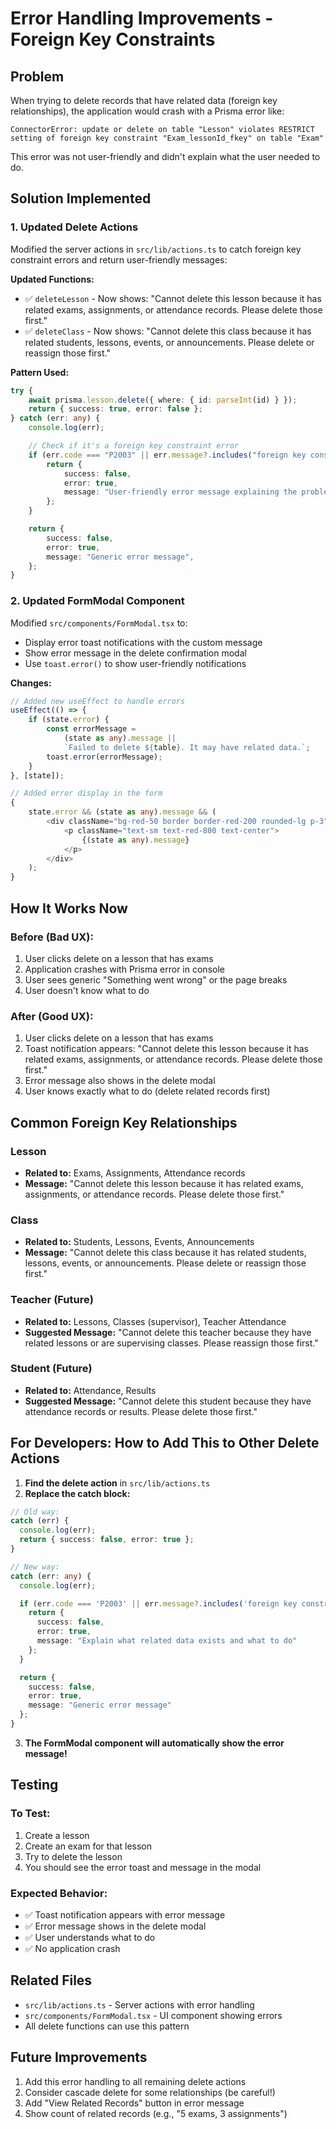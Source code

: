 # Error Handling Improvements - Foreign Key Constraints

## Problem

When trying to delete records that have related data (foreign key relationships), the application would crash with a Prisma error like:

```
ConnectorError: update or delete on table "Lesson" violates RESTRICT setting of foreign key constraint "Exam_lessonId_fkey" on table "Exam"
```

This error was not user-friendly and didn't explain what the user needed to do.

## Solution Implemented

### 1. Updated Delete Actions

Modified the server actions in `src/lib/actions.ts` to catch foreign key constraint errors and return user-friendly messages:

**Updated Functions:**

- ✅ `deleteLesson` - Now shows: "Cannot delete this lesson because it has related exams, assignments, or attendance records. Please delete those first."
- ✅ `deleteClass` - Now shows: "Cannot delete this class because it has related students, lessons, events, or announcements. Please delete or reassign those first."

**Pattern Used:**

```typescript
try {
	await prisma.lesson.delete({ where: { id: parseInt(id) } });
	return { success: true, error: false };
} catch (err: any) {
	console.log(err);

	// Check if it's a foreign key constraint error
	if (err.code === "P2003" || err.message?.includes("foreign key constraint")) {
		return {
			success: false,
			error: true,
			message: "User-friendly error message explaining the problem",
		};
	}

	return {
		success: false,
		error: true,
		message: "Generic error message",
	};
}
```

### 2. Updated FormModal Component

Modified `src/components/FormModal.tsx` to:

- Display error toast notifications with the custom message
- Show error message in the delete confirmation modal
- Use `toast.error()` to show user-friendly notifications

**Changes:**

```typescript
// Added new useEffect to handle errors
useEffect(() => {
	if (state.error) {
		const errorMessage =
			(state as any).message ||
			`Failed to delete ${table}. It may have related data.`;
		toast.error(errorMessage);
	}
}, [state]);

// Added error display in the form
{
	state.error && (state as any).message && (
		<div className="bg-red-50 border border-red-200 rounded-lg p-3">
			<p className="text-sm text-red-800 text-center">
				{(state as any).message}
			</p>
		</div>
	);
}
```

## How It Works Now

### Before (Bad UX):

1. User clicks delete on a lesson that has exams
2. Application crashes with Prisma error in console
3. User sees generic "Something went wrong" or the page breaks
4. User doesn't know what to do

### After (Good UX):

1. User clicks delete on a lesson that has exams
2. Toast notification appears: "Cannot delete this lesson because it has related exams, assignments, or attendance records. Please delete those first."
3. Error message also shows in the delete modal
4. User knows exactly what to do (delete related records first)

## Common Foreign Key Relationships

### Lesson

- **Related to:** Exams, Assignments, Attendance records
- **Message:** "Cannot delete this lesson because it has related exams, assignments, or attendance records. Please delete those first."

### Class

- **Related to:** Students, Lessons, Events, Announcements
- **Message:** "Cannot delete this class because it has related students, lessons, events, or announcements. Please delete or reassign those first."

### Teacher (Future)

- **Related to:** Lessons, Classes (supervisor), Teacher Attendance
- **Suggested Message:** "Cannot delete this teacher because they have related lessons or are supervising classes. Please reassign those first."

### Student (Future)

- **Related to:** Attendance, Results
- **Suggested Message:** "Cannot delete this student because they have attendance records or results. Please delete those first."

## For Developers: How to Add This to Other Delete Actions

1. **Find the delete action** in `src/lib/actions.ts`
2. **Replace the catch block:**

```typescript
// Old way:
catch (err) {
  console.log(err);
  return { success: false, error: true };
}

// New way:
catch (err: any) {
  console.log(err);

  if (err.code === 'P2003' || err.message?.includes('foreign key constraint')) {
    return {
      success: false,
      error: true,
      message: "Explain what related data exists and what to do"
    };
  }

  return {
    success: false,
    error: true,
    message: "Generic error message"
  };
}
```

3. **The FormModal component will automatically show the error message!**

## Testing

### To Test:

1. Create a lesson
2. Create an exam for that lesson
3. Try to delete the lesson
4. You should see the error toast and message in the modal

### Expected Behavior:

- ✅ Toast notification appears with error message
- ✅ Error message shows in the delete modal
- ✅ User understands what to do
- ✅ No application crash

## Related Files

- `src/lib/actions.ts` - Server actions with error handling
- `src/components/FormModal.tsx` - UI component showing errors
- All delete functions can use this pattern

## Future Improvements

1. Add this error handling to all remaining delete actions
2. Consider cascade delete for some relationships (be careful!)
3. Add "View Related Records" button in error message
4. Show count of related records (e.g., "5 exams, 3 assignments")
